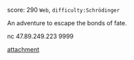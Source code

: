 score: 290
`Web`, `difficulty:Schrödinger`

An adventure to escape the bonds of fate.

nc 47.89.249.223 9999

[attachment](https://rwctf-attachment.oss-accelerate.aliyuncs.com/ASTLIBRA_87efacd62f9487fbdb0e30fe3297cca1.zip)